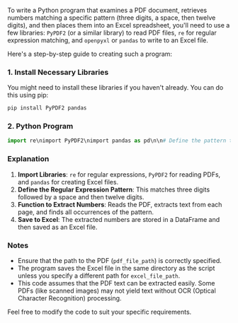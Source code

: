 To write a Python program that examines a PDF document, retrieves numbers matching a specific pattern (three digits, a space, then twelve digits), and then places them into an Excel spreadsheet, you'll need to use a few libraries: `PyPDF2` (or a similar library) to read PDF files, `re` for regular expression matching, and `openpyxl` or `pandas` to write to an Excel file.

Here's a step-by-step guide to creating such a program:

### 1. Install Necessary Libraries

You might need to install these libraries if you haven't already. You can do this using pip:

```bash
pip install PyPDF2 pandas
```

### 2. Python Program

```python
import re\nimport PyPDF2\nimport pandas as pd\n\n# Define the pattern to search for\npattern = r'\b\d{3} \d{12}\b'\n\n# Function to extract the numbers from a PDF\ndef extract_numbers_from_pdf(file_path):\n    numbers = []\n    with open(file_path, 'rb') as file:\n        reader = PyPDF2.PdfReader(file)\n        for page_num in range(len(reader.pages)):\n            page = reader.pages[page_num]\n            text = page.extract_text()\n            if text:\n                found_numbers = re.findall(pattern, text)\n                numbers.extend(found_numbers)\n    return numbers\n\n# Replace with your PDF file path\npdf_file_path = 'input.pdf'\n\n# Extract numbers from the PDF\nextracted_numbers = extract_numbers_from_pdf(pdf_file_path)\n\n# Save the numbers to an Excel file\ndf = pd.DataFrame(extracted_numbers, columns=['Numbers'])\nexcel_file_path = 'extracted_numbers.xlsx'\ndf.to_excel(excel_file_path, index=False)\n\nprint(f"Numbers extracted and saved to {excel_file_path}")
```

### Explanation

1. **Import Libraries**: `re` for regular expressions, `PyPDF2` for reading PDFs, and `pandas` for creating Excel files.
2. **Define the Regular Expression Pattern**: This matches three digits followed by a space and then twelve digits.
3. **Function to Extract Numbers**: Reads the PDF, extracts text from each page, and finds all occurrences of the pattern.
4. **Save to Excel**: The extracted numbers are stored in a DataFrame and then saved as an Excel file.

### Notes

- Ensure that the path to the PDF (`pdf_file_path`) is correctly specified.
- The program saves the Excel file in the same directory as the script unless you specify a different path for `excel_file_path`.
- This code assumes that the PDF text can be extracted easily. Some PDFs (like scanned images) may not yield text without OCR (Optical Character Recognition) processing.

Feel free to modify the code to suit your specific requirements.
